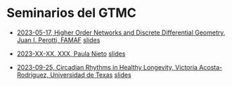 # Seminarios del GTMC

* [2023-05-17, Higher Order Networks and Discrete Differential Geometry, Juan I. Perotti, FAMAF](https://github.com/jipphysics/gtmc-seminarios/blob/main/2023/2023-05-17/resumen.md) [slides](https://github.com/jipphysics/gtmc-seminarios/blob/main/2023/2023-05-17/slides.pdf)

* [2023-XX-XX, XXX, Paula Nieto]() [slides]()

* [2023-09-25, Circadian Rhythms in Healthy Longevity, Victoria Acosta-Rodriguez, Universidad de Texas](https://github.com/jipphysics/gtmc-seminarios/blob/main/2023/2023-09-25/resumen.md) [slides](TODO)

